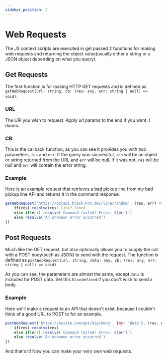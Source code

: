 ```yaml
---
sidebar_position: 2
---
```


# Web Requests
The JS context scripts are executed in get passed 2 functions for making web requests and returning the object value(usually either a string or a JSON object depending on what you query).

## Get Requests
The first function is for making HTTP GET requests and is defined as `getWebRequest(url: string, cb: (res: any, err: string | null) => void)`.

### URL
The URI you wish to request. Apply url params to the end if you want, I dunno.

### CB
This is the callback function, as you can see it provides you with two parameters, `res` and `err`. If the query was successful, `res` will be an object or string returned from the URL and `err` will be null. If it was not, `res` will be null and `err` will contain the error string.

### Example
Here is an example request that retrieves a bad pickup line from my bad pickup line API and returns it in the command response:
```js
getWebRequest('https://bplapi.black-kro.dev/line/random', (res, err) => {
    if(res) resolve(res?.line?.line)
    else if(err) resolve(`Command failed! Error: ${err}`)
    else resolve('An unknown error occurred')
})
```

## Post Requests
Much like the GET request, but also optionally allows you to supply the call with a POST body(such as JSON) to send with the request.
The function is defined as `postWebRequest(url: string, data: any, cb: (res: any, err: string | null) => void)`

As you can see, the parameters are almost the same, except `data` is included for POST data. Set this to `undefined` if you don't wish to send a body.

### Example
Here we'll make a request to an API that doesn't exist, because I couldn't think of a good URL to POST to for an example.
```js
postWebRequest('https://mysite.com/api/bigchung', {my: 'data'}, (res, err) => {
    if(res) resolve(res)
    else if(err) resolve(`Command failed! Error: ${err}`)
    else resolve('An unknown error occurred')
})
```

And that's it! Now you can make your very own web requests.